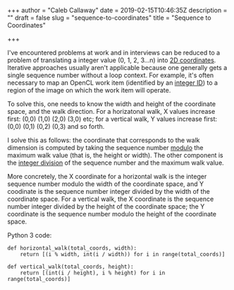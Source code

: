 +++
author = "Caleb Callaway"
date = 2019-02-15T10:46:35Z
description = ""
draft = false
slug = "sequence-to-coordinates"
title = "Sequence to Coordinates"

+++


I've encountered problems at work and in interviews can be reduced to a problem of translating a integer value (0, 1, 2, 3...n) into [2D coordinates](https://en.wikipedia.org/wiki/Two-dimensional_space). Iterative approaches usually aren't applicable because one generally gets a single sequence number without a loop context. For example, it's often necessary to map an OpenCL work item (identified by an [integer ID](https://www.khronos.org/registry/OpenCL/sdk/1.0/docs/man/xhtml/get_global_id.html)) to a region of the image on which the work item will operate.

To solve this, one needs to know the width and height of the coordinate space, and the walk direction. For a horizatonal walk, X values increase first: (0,0) (1,0) (2,0) (3,0) etc; for a vertical walk, Y values increase first: (0,0) (0,1) (0,2) (0,3) and so forth.

I solve this as follows: the coordinate that corresponds to the walk dimension is computed by taking the sequence number [modulo](https://en.wikipedia.org/wiki/Modulo_operation) the maximum walk value (that is, the height or width). The other component is the [integer division](https://en.wikipedia.org/wiki/Division_(mathematics)#Of_integers) of the sequence number and the maximum walk value.

More concretely, the X coordinate for a horizontal walk is the integer sequence number modulo the width of the coordinate space, and Y coodinate is the sequence number integer divided by the width of the coordinate space. For a vertical walk, the X coordinate is the sequence number integer divided by the height of the coordinate space; the Y coordinate is the sequence number modulo the height of the coordinate space.

Python 3 code:

```
def horizontal_walk(total_coords, width):
	return [(i % width, int(i / width)) for i in range(total_coords)]

def vertical_walk(total_coords, height):
	return [(int(i / height), i % height) for i in range(total_coords)]
```

